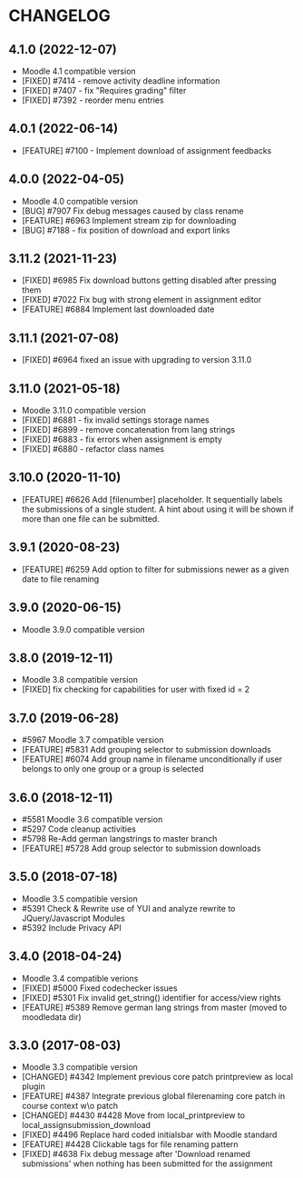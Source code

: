 CHANGELOG
=========


4.1.0 (2022-12-07)
------------------

* Moodle 4.1 compatible version
* [FIXED] #7414 - remove activity deadline information
* [FIXED] #7407 - fix "Requires grading" filter
* [FIXED] #7392 - reorder menu entries


4.0.1 (2022-06-14)
-------------------

* [FEATURE] #7100 - Implement download of assignment feedbacks


4.0.0 (2022-04-05)
-------------------

* Moodle 4.0 compatible version
* [BUG] #7907 Fix debug messages caused by class rename
* [FEATURE] #6963 Implement stream zip for downloading
* [BUG] #7188 - fix position of download and export links


3.11.2 (2021-11-23)
-------------------

* [FIXED] #6985 Fix download buttons getting disabled after pressing them
* [FIXED] #7022 Fix bug with strong element in assignment editor
* [FEATURE] #6884 Implement last downloaded date


3.11.1 (2021-07-08)
-------------------

* [FIXED] #6964 fixed an issue with upgrading to version 3.11.0


3.11.0 (2021-05-18)
------------------

* Moodle 3.11.0 compatible version
* [FIXED] #6881 - fix invalid settings storage names
* [FIXED] #6899 - remove concatenation from lang strings
* [FIXED] #6883 - fix errors when assignment is empty
* [FIXED] #6880 - refactor class names


3.10.0 (2020-11-10)
------------------

* [FEATURE] #6626 Add [filenumber] placeholder. It sequentially labels the submissions of a single student.
                  A hint about using it will be shown if more than one file can be submitted.


3.9.1 (2020-08-23)
------------------

* [FEATURE] #6259 Add option to filter for submissions newer as a given date to file renaming


3.9.0 (2020-06-15)
------------------

* Moodle 3.9.0 compatible version


3.8.0 (2019-12-11)
------------------

* Moodle 3.8 compatible version
* [FIXED] fix checking for capabilities for user with fixed id = 2


3.7.0 (2019-06-28)
------------------

* \#5967 Moodle 3.7 compatible version
* [FEATURE] #5831 Add grouping selector to submission downloads
* [FEATURE] #6074 Add group name in filename unconditionally if user belongs to only one group or a group is selected


3.6.0 (2018-12-11)
------------------

* \#5581 Moodle 3.6 compatible version
* \#5297 Code cleanup activities
* \#5798 Re-Add german langstrings to master branch
* [FEATURE] #5728 Add group selector to submission downloads


3.5.0 (2018-07-18)
------------------

* Moodle 3.5 compatible version
* \#5391 Check & Rewrite use of YUI and analyze rewrite to JQuery/Javascript Modules
* \#5392 Include Privacy API


3.4.0 (2018-04-24)
------------------

* Moodle 3.4 compatible verions
* [FIXED] #5000 Fixed codechecker issues
* [FIXED] #5301 Fix invalid get_string() identifier for access/view rights
* [FEATURE] #5389 Remove german lang strings from master (moved to moodledata dir)


3.3.0 (2017-08-03)
------------------

* Moodle 3.3 compatible version
* [CHANGED] #4342 Implement previous core patch printpreview as local plugin
* [FEATURE] #4387 Integrate previous global filerenaming core patch in course context w\o patch
* [CHANGED] #4430 #4428 Move from local_printpreview to local_assignsubmission_download
* [FIXED] #4496 Replace hard coded initialsbar with Moodle standard
* [FEATURE] #4428 Clickable tags for file renaming pattern
* [FIXED] #4638 Fix debug message after 'Download renamed submissions' when nothing has been
 submitted for the assignment
